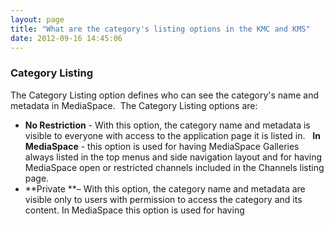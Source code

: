 ```yaml
---
layout: page
title: "What are the category's listing options in the KMC and KMS"
date: 2012-09-16 14:45:06
---
```


### Category Listing

The Category Listing option defines who can see the category's name and metadata in MediaSpace.  The Category Listing options are:

*   **No Restriction** - With this option, the category name and metadata is visible to everyone with access to the application page it is listed in.   **In MediaSpace** - this option is used for having MediaSpace Galleries always listed in the top menus and side navigation layout and for having MediaSpace open or restricted channels included in the Channels listing page.
*   **Private **– With this option, the category name and metadata are visible only to users with permission to access the category and its content. In MediaSpace this option is used for having 